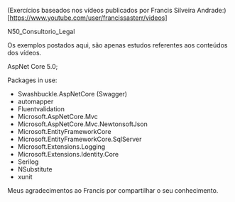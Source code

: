 (Exercícios baseados nos vídeos publicados por Francis Silveira Andrade:)
[https://www.youtube.com/user/francissasterr/videos]

N50_Consultorio_Legal

Os exemplos postados aqui, são apenas estudos referentes aos conteúdos dos vídeos.

AspNet Core 5.0;

Packages in use:
- Swashbuckle.AspNetCore (Swagger)
- automapper
- Fluentvalidation
- Microsoft.AspNetCore.Mvc
- Microsoft.AspNetCore.Mvc.NewtonsoftJson
- Microsoft.EntityFrameworkCore
- Microsoft.EntityFrameworkCore.SqlServer
- Microsoft.Extensions.Logging
- Microsoft.Extensions.Identity.Core
- Serilog
- NSubstitute
- xunit


Meus agradecimentos ao Francis por compartilhar o seu conhecimento.
